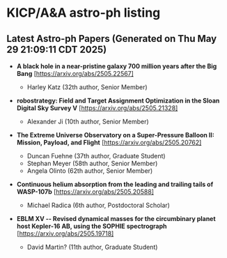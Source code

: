 # KICP/A&A astro-ph listing

## Latest Astro-ph Papers (Generated on Thu May 29 21:09:11 CDT 2025)

- **A black hole in a near-pristine galaxy 700 million years after the Big Bang**
[https://arxiv.org/abs/2505.22567]
  + Harley Katz (32th author, Senior Member)

- **robostrategy: Field and Target Assignment Optimization in the Sloan Digital Sky Survey V**
[https://arxiv.org/abs/2505.21328]
  + Alexander Ji (10th author, Senior Member)

- **The Extreme Universe Observatory on a Super-Pressure Balloon II: Mission, Payload, and Flight**
[https://arxiv.org/abs/2505.20762]
  + Duncan Fuehne (37th author, Graduate Student)
  + Stephan Meyer (58th author, Senior Member)
  + Angela Olinto (62th author, Senior Member)

- **Continuous helium absorption from the leading and trailing tails of WASP-107b**
[https://arxiv.org/abs/2505.20588]
  + Michael Radica (6th author, Postdoctoral Scholar)

- **EBLM XV -- Revised dynamical masses for the circumbinary planet host Kepler-16 AB, using the SOPHIE spectrograph**
[https://arxiv.org/abs/2505.19718]
  + David Martin? (11th author, Graduate Student)

